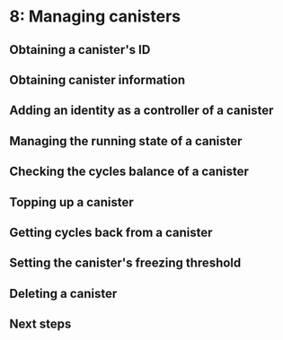 # 8: Managing canisters

## Obtaining a canister's ID

## Obtaining canister information

## Adding an identity as a controller of a canister

## Managing the running state of a canister

## Checking the cycles balance of a canister

## Topping up a canister

## Getting cycles back from a canister

## Setting the canister's freezing threshold

## Deleting a canister

## Next steps